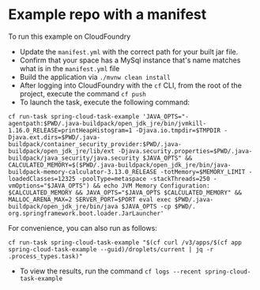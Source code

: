 # Example repo with a manifest

To run this example on CloudFoundry
* Update the `manifest.yml` with the correct path for your built jar file.
* Confirm that your space has a MySql instance that's name matches what is in the `manifest.yml` file
* Build the application via `./mvnw clean install`
* After logging into CloudFoundry with the `cf` CLI, from the root of the project, execute the command `cf push`
* To launch the task, execute the following command:
```
cf run-task spring-cloud-task-example 'JAVA_OPTS="-agentpath:$PWD/.java-buildpack/open_jdk_jre/bin/jvmkill-1.16.0_RELEASE=printHeapHistogram=1 -Djava.io.tmpdir=$TMPDIR -Djava.ext.dirs=$PWD/.java-buildpack/container_security_provider:$PWD/.java-buildpack/open_jdk_jre/lib/ext -Djava.security.properties=$PWD/.java-buildpack/java_security/java.security $JAVA_OPTS" && CALCULATED_MEMORY=$($PWD/.java-buildpack/open_jdk_jre/bin/java-buildpack-memory-calculator-3.13.0_RELEASE -totMemory=$MEMORY_LIMIT -loadedClasses=12325 -poolType=metaspace -stackThreads=250 -vmOptions="$JAVA_OPTS") && echo JVM Memory Configuration: $CALCULATED_MEMORY && JAVA_OPTS="$JAVA_OPTS $CALCULATED_MEMORY" && MALLOC_ARENA_MAX=2 SERVER_PORT=$PORT eval exec $PWD/.java-buildpack/open_jdk_jre/bin/java $JAVA_OPTS -cp $PWD/. org.springframework.boot.loader.JarLauncher'
```

For convenience, you can also run as follows:

```
cf run-task spring-cloud-task-example "$(cf curl /v3/apps/$(cf app spring-cloud-task-example --guid)/droplets/current | jq -r .process_types.task)"
```

* To view the results, run the command `cf logs --recent spring-cloud-task-example`
